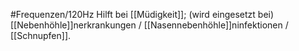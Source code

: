 #Frequenzen/120Hz
Hilft bei [[Müdigkeit]]; (wird eingesetzt bei) [[Nebenhöhle]]nerkrankungen / [[Nasennebenhöhle]]ninfektionen / [[Schnupfen]].